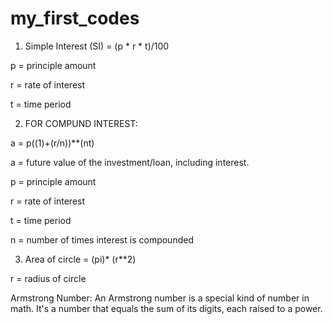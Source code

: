 # my_first_codes

1. Simple Interest (SI) = (p * r * t)/100

p = principle amount

r = rate of interest

t = time period​


2. FOR COMPUND INTEREST:

a = p((1)+(r/n))**(nt)

a = future value of the investment/loan, including interest.

p = principle amount

r = rate of interest

t = time period

n = number of times interest is compounded




3. Area of circle = (pi)* (r**2)

r = radius of circle



Armstrong Number: An Armstrong number is a special kind of number in math. It's a number that equals the sum of its digits, each raised to a power.
